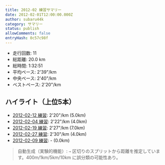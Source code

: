 ```yaml
---
title: 2012-02 練習サマリー
date: 2012-02-01T12:00:00.000Z
author: subaru44k
category: サマリー
status: publish
allowComments: false
entryHash: 0c57c98f
---
```

- 走行回数: 11
- 総距離: 20.0 km
- 総時間: 1:32:51
- 平均ペース: 2'39"/km
- 中央ペース: 2'40"/km
- ベストペース: 2'20"/km

## ハイライト（上位5本）
- [2012-02-12 練習](/2012-02-12-849f7cef0f653ca81917f7cfefb67eae/): 2'20"/km (5.0km)
- [2012-02-04 練習](/2012-02-04-a6b5543df3a5ee80cde190dbce24c475/): 2'22"/km (4.0km)
- [2012-02-19 練習](/2012-02-19-664eb00ec6b8e83b87a7518244a743e2/): 2'27"/km (7.0km)
- [2012-02-27 練習](/2012-02-27-3cc7afe290a9e8e4b5976e1f0ff14fc0/): 2'30"/km (4.0km)
- [2012-02-09 練習](/2012-02-09-12922f68a68f7ed3f974a26d4d992ebc/): - (0.0km)

> 自動生成（実験的機能）: `→` 区切りのスプリットから距離を推定しています。400m/1km/5km/10km に誤分類の可能性あり。

